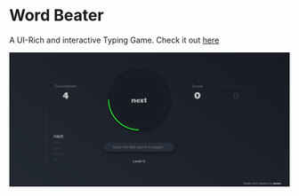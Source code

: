 # Word Beater
A UI-Rich and interactive Typing Game.
Check it out [here]([https://shravanikkumbhare.github.io/word-beater](https://word-beater-skk.vercel.app/))

![Screenshot](https://github.com/shravanikkumbhare/word-beater/blob/master/ui.png)

